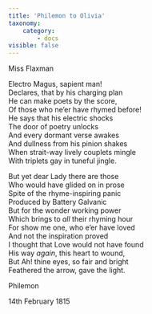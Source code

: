 ```yaml
---
title: 'Philemon to Olivia'
taxonomy:
    category:
        - docs
visible: false
---
```


<div class="author">Miss Flaxman</div>

Electro Magus, sapient man!  
Declares, that by his charging plan  
He can make poets by the score,  
Of those who ne’er have rhymed before!  
He says that his electric shocks  
The door of poetry unlocks  
And every dormant verse awakes  
And dullness from his pinion shakes  
When strait-way lively couplets mingle  
With triplets gay in tuneful jingle.

But yet dear Lady there are those  
Who would have glided on in prose  
Spite of the rhyme-inspiring panic  
Produced by Battery Galvanic  
But for the wonder working power  
Which brings to *all* their rhyming hour  
For show me one, who e’er have loved  
And not the inspiration proved  
I thought that Love would not have found  
His way *again*, this heart to wound,  
But Ah! thine eyes, so fair and bright  
Feathered the arrow, gave the light.

Philemon

14th February 1815